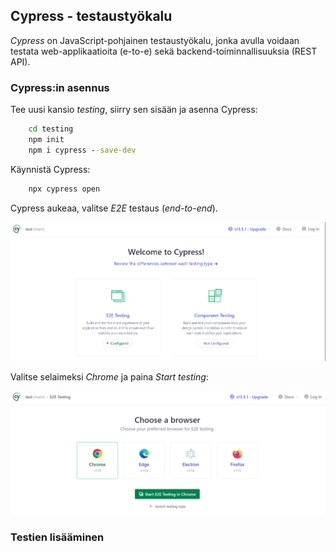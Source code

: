## Cypress - testaustyökalu

*Cypress* on JavaScript-pohjainen testaustyökalu, jonka avulla voidaan testata web-applikaatioita (e-to-e) sekä backend-toiminnallisuuksia (REST API). 

### Cypress:in asennus

Tee uusi kansio *testing*, siirry sen sisään ja asenna Cypress:

```cmd
    cd testing
    npm init
    npm i cypress --save-dev
```    

Käynnistä Cypress:

```cmd
    npx cypress open
```

Cypress aukeaa, valitse *E2E* testaus (*end-to-end*).

![Cypress start](img/cypress.png)

Valitse selaimeksi *Chrome* ja paina *Start testing*:

![Cypress selain](img/cypress_selain.png)

### Testien lisääminen